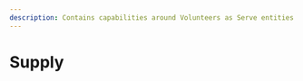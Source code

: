 ```yaml
---
description: Contains capabilities around Volunteers as Serve entities to be managed
---
```


# Supply

